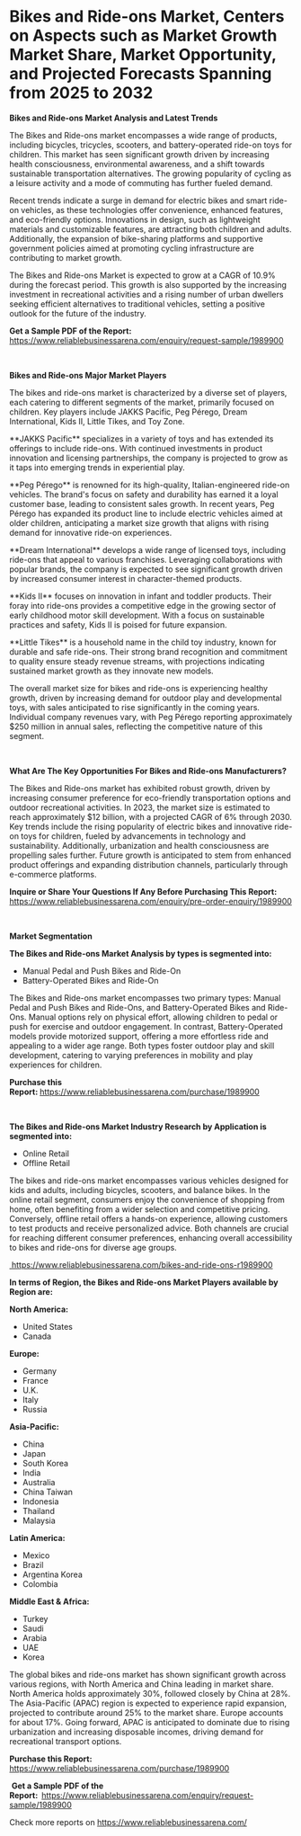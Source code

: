 <p><h1>Bikes and Ride-ons Market, Centers on Aspects such as Market Growth Market Share, Market Opportunity, and Projected Forecasts Spanning from 2025 to 2032</h1></p><p><strong>Bikes and Ride-ons Market Analysis and Latest Trends</strong></p>
<p><p>The Bikes and Ride-ons market encompasses a wide range of products, including bicycles, tricycles, scooters, and battery-operated ride-on toys for children. This market has seen significant growth driven by increasing health consciousness, environmental awareness, and a shift towards sustainable transportation alternatives. The growing popularity of cycling as a leisure activity and a mode of commuting has further fueled demand.</p><p>Recent trends indicate a surge in demand for electric bikes and smart ride-on vehicles, as these technologies offer convenience, enhanced features, and eco-friendly options. Innovations in design, such as lightweight materials and customizable features, are attracting both children and adults. Additionally, the expansion of bike-sharing platforms and supportive government policies aimed at promoting cycling infrastructure are contributing to market growth.</p><p>The Bikes and Ride-ons Market is expected to grow at a CAGR of 10.9% during the forecast period. This growth is also supported by the increasing investment in recreational activities and a rising number of urban dwellers seeking efficient alternatives to traditional vehicles, setting a positive outlook for the future of the industry.</p></p>
<p><strong>Get a Sample PDF of the Report:&nbsp;</strong> <a href="https://www.reliablebusinessarena.com/enquiry/request-sample/1989900?utm_campaign=2530&utm_medium=2&utm_source=Github&utm_content=ia&utm_term=06042025&utm_id=bikes-and-ride-ons">https://www.reliablebusinessarena.com/enquiry/request-sample/1989900</a></p>
<p>&nbsp;</p>
<p><strong>Bikes and Ride-ons Major Market Players</strong></p>
<p><p>The bikes and ride-ons market is characterized by a diverse set of players, each catering to different segments of the market, primarily focused on children. Key players include JAKKS Pacific, Peg Pérego, Dream International, Kids II, Little Tikes, and Toy Zone.</p><p>**JAKKS Pacific** specializes in a variety of toys and has extended its offerings to include ride-ons. With continued investments in product innovation and licensing partnerships, the company is projected to grow as it taps into emerging trends in experiential play.</p><p>**Peg Pérego** is renowned for its high-quality, Italian-engineered ride-on vehicles. The brand's focus on safety and durability has earned it a loyal customer base, leading to consistent sales growth. In recent years, Peg Pérego has expanded its product line to include electric vehicles aimed at older children, anticipating a market size growth that aligns with rising demand for innovative ride-on experiences.</p><p>**Dream International** develops a wide range of licensed toys, including ride-ons that appeal to various franchises. Leveraging collaborations with popular brands, the company is expected to see significant growth driven by increased consumer interest in character-themed products.</p><p>**Kids II** focuses on innovation in infant and toddler products. Their foray into ride-ons provides a competitive edge in the growing sector of early childhood motor skill development. With a focus on sustainable practices and safety, Kids II is poised for future expansion.</p><p>**Little Tikes** is a household name in the child toy industry, known for durable and safe ride-ons. Their strong brand recognition and commitment to quality ensure steady revenue streams, with projections indicating sustained market growth as they innovate new models.</p><p>The overall market size for bikes and ride-ons is experiencing healthy growth, driven by increasing demand for outdoor play and developmental toys, with sales anticipated to rise significantly in the coming years. Individual company revenues vary, with Peg Pérego reporting approximately $250 million in annual sales, reflecting the competitive nature of this segment.</p></p>
<p>&nbsp;</p>
<p><strong>What Are The Key Opportunities For Bikes and Ride-ons Manufacturers?</strong></p>
<p><p>The Bikes and Ride-ons market has exhibited robust growth, driven by increasing consumer preference for eco-friendly transportation options and outdoor recreational activities. In 2023, the market size is estimated to reach approximately $12 billion, with a projected CAGR of 6% through 2030. Key trends include the rising popularity of electric bikes and innovative ride-on toys for children, fueled by advancements in technology and sustainability. Additionally, urbanization and health consciousness are propelling sales further. Future growth is anticipated to stem from enhanced product offerings and expanding distribution channels, particularly through e-commerce platforms.</p></p>
<p><strong>Inquire or Share Your Questions If Any Before Purchasing This Report:</strong> <a href="https://www.reliablebusinessarena.com/enquiry/pre-order-enquiry/1989900?utm_campaign=2530&utm_medium=2&utm_source=Github&utm_content=ia&utm_term=06042025&utm_id=bikes-and-ride-ons">https://www.reliablebusinessarena.com/enquiry/pre-order-enquiry/1989900</a></p>
<p>&nbsp;</p>
<p><strong>Market Segmentation</strong></p>
<p><strong>The Bikes and Ride-ons Market Analysis by types is segmented into:</strong></p>
<p><ul><li>Manual Pedal and Push Bikes and Ride-On</li><li>Battery-Operated Bikes and Ride-On</li></ul></p>
<p><p>The Bikes and Ride-ons market encompasses two primary types: Manual Pedal and Push Bikes and Ride-Ons, and Battery-Operated Bikes and Ride-Ons. Manual options rely on physical effort, allowing children to pedal or push for exercise and outdoor engagement. In contrast, Battery-Operated models provide motorized support, offering a more effortless ride and appealing to a wider age range. Both types foster outdoor play and skill development, catering to varying preferences in mobility and play experiences for children.</p></p>
<p><strong>Purchase this Report:&nbsp;</strong><a href="https://www.reliablebusinessarena.com/purchase/1989900?utm_campaign=2530&utm_medium=2&utm_source=Github&utm_content=ia&utm_term=06042025&utm_id=bikes-and-ride-ons">https://www.reliablebusinessarena.com/purchase/1989900</a></p>
<p>&nbsp;</p>
<p><strong>The Bikes and Ride-ons Market Industry Research by Application is segmented into:</strong></p>
<p><ul><li>Online Retail</li><li>Offline Retail</li></ul></p>
<p><p>The bikes and ride-ons market encompasses various vehicles designed for kids and adults, including bicycles, scooters, and balance bikes. In the online retail segment, consumers enjoy the convenience of shopping from home, often benefiting from a wider selection and competitive pricing. Conversely, offline retail offers a hands-on experience, allowing customers to test products and receive personalized advice. Both channels are crucial for reaching different consumer preferences, enhancing overall accessibility to bikes and ride-ons for diverse age groups.</p></p>
<p><a href="https://www.reliablebusinessarena.com/bikes-and-ride-ons-r1989900?utm_campaign=2530&utm_medium=2&utm_source=Github&utm_content=ia&utm_term=06042025&utm_id=bikes-and-ride-ons">&nbsp;https://www.reliablebusinessarena.com/bikes-and-ride-ons-r1989900</a></p>
<p><strong>In terms of Region, the Bikes and Ride-ons Market Players available by Region are:</strong></p>
<p>
    <p> <strong> North America: </strong>
        <ul>
            <li>United States</li>
            <li>Canada</li>
        </ul>
        </p> 
    <p> <strong> Europe: </strong>
        <ul>
            <li>Germany</li>
            <li>France</li>
            <li>U.K.</li>
            <li>Italy</li>
            <li>Russia</li>
        </ul>
        </p> 
    <p> <strong> Asia-Pacific: </strong>
        <ul>
            <li>China</li>
            <li>Japan</li>
            <li>South Korea</li>
            <li>India</li>
            <li>Australia</li>
            <li>China Taiwan</li>
            <li>Indonesia</li>
            <li>Thailand</li>
            <li>Malaysia</li>
        </ul>
        </p> 
    <p> <strong> Latin America: </strong>
        <ul>
            <li>Mexico</li>
            <li>Brazil</li>
            <li>Argentina Korea</li>
            <li>Colombia</li>
        </ul>
        </p> 
    <p> <strong> Middle East & Africa: </strong>
        <ul>
            <li>Turkey</li>
            <li>Saudi</li>
            <li>Arabia</li>
            <li>UAE</li>
            <li>Korea</li>
        </ul>
    </p>
    </p>
<p><p>The global bikes and ride-ons market has shown significant growth across various regions, with North America and China leading in market share. North America holds approximately 30%, followed closely by China at 28%. The Asia-Pacific (APAC) region is expected to experience rapid expansion, projected to contribute around 25% to the market share. Europe accounts for about 17%. Going forward, APAC is anticipated to dominate due to rising urbanization and increasing disposable incomes, driving demand for recreational transport options.</p></p>
<p><strong>Purchase this Report: </strong><a href="https://www.reliablebusinessarena.com/purchase/1989900?utm_campaign=2530&utm_medium=2&utm_source=Github&utm_content=ia&utm_term=06042025&utm_id=bikes-and-ride-ons">https://www.reliablebusinessarena.com/purchase/1989900</a></p>
<p>&nbsp;<strong>Get a Sample PDF of the Report:&nbsp;&nbsp;</strong><a href="https://www.reliablebusinessarena.com/enquiry/request-sample/1989900?utm_campaign=2530&utm_medium=2&utm_source=Github&utm_content=ia&utm_term=06042025&utm_id=bikes-and-ride-ons">https://www.reliablebusinessarena.com/enquiry/request-sample/1989900</a></p>
<p><strong></strong></p>
<p>Check more reports on <a href="https://www.reliablebusinessarena.com/?utm_campaign=2530&utm_medium=2&utm_source=Github&utm_content=ia&utm_term=06042025&utm_id=bikes-and-ride-ons">https://www.reliablebusinessarena.com/</a></p>